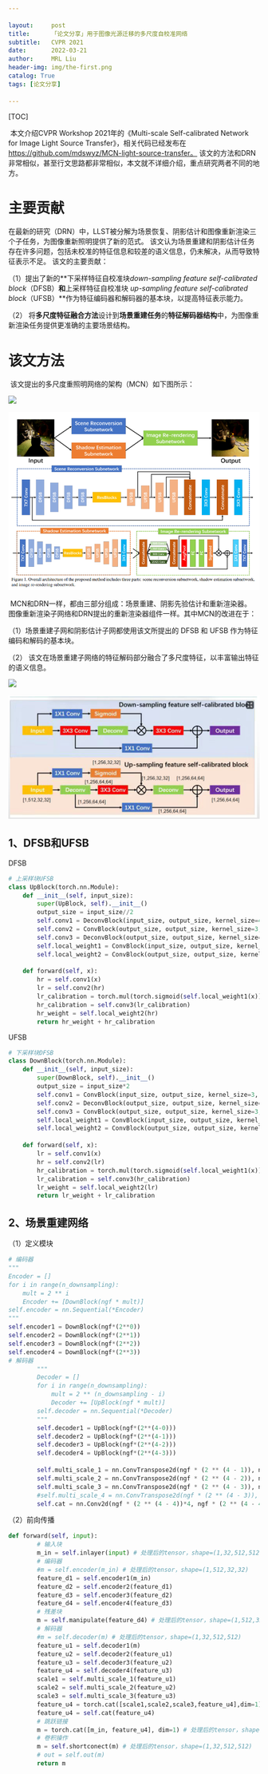 ```yaml
---

layout:     post
title:      「论文分享」用于图像光源迁移的多尺度自校准网络
subtitle:   CVPR 2021
date:       2022-03-21
author:     MRL Liu
header-img: img/the-first.png
catalog: True
tags: [论文分享]
   
---
```


[TOC]

​			本文介绍CVPR Workshop 2021年的《Multi-scale Self-calibrated Network for Image Light Source Transfer》，相关代码已经发布在 https://github.com/mdswyz/MCN-light-source-transfer。 该文的方法和DRN非常相似，甚至行文思路都非常相似，本文就不详细介绍，重点研究两者不同的地方。

# 主要贡献

​			在最新的研究（DRN）中，LLST被分解为场景恢复、阴影估计和图像重新渲染三个子任务，为图像重新照明提供了新的范式。 该文认为场景重建和阴影估计任务存在许多问题，包括未校准的特征信息和较差的语义信息，仍未解决，从而导致特征表示不足。 该文的主要贡献：

（1）提出了新的**下采样特征自校准块*down-sampling feature self-calibrated block*（DFSB）**和**上采样特征自校准块 *up-sampling feature self-calibrated block*（UFSB）**作为特征编码器和解码器的基本块，以提高特征表示能力。

（2） 将**多尺度特征融合方法**设计到**场景重建任务**的**特征解码器结构**中，为图像重新渲染任务提供更准确的主要场景结构。

# 该文方法

​		该文提出的多尺度重照明网络的架构（MCN）如下图所示：

![]({{site.baseurl}}/img-post/论文分享/2022-03-21-用于图像光源迁移的多尺度自校准网络/MCN的网络架构.png)

![](..//img-post/论文分享/2022-03-21-用于图像光源迁移的多尺度自校准网络/MCN的网络架构.png)

​		MCN和DRN一样，都由三部分组成：场景重建、阴影先验估计和重新渲染器。  图像重新渲染子网络和DRN提出的重新渲染器组件一样。其中MCN的改进在于：

（1）场景重建子网和阴影估计子网都使用该文所提出的 DFSB 和 UFSB 作为特征编码和解码的基本块。

（2） 该文在场景重建子网络的特征解码部分融合了多尺度特征，以丰富输出特征的语义信息。

![]({{site.baseurl}}/img-post/论文分享/2022-03-21-用于图像光源迁移的多尺度自校准网络/带shape的UFSB.png)

![](..//img-post/论文分享/2022-03-21-用于图像光源迁移的多尺度自校准网络/带shape的UFSB.png)

## 1、DFSB和UFSB

DFSB

```python
# 上采样块UFSB
class UpBlock(torch.nn.Module):
    def __init__(self, input_size):
        super(UpBlock, self).__init__()
        output_size = input_size//2
        self.conv1 = DeconvBlock(input_size, output_size, kernel_size=4, stride=2, padding=1, bias=True)
        self.conv2 = ConvBlock(output_size, output_size, kernel_size=3, stride=2, padding=1, bias=True)
        self.conv3 = DeconvBlock(output_size, output_size, kernel_size=4, stride=2, padding=1, bias=True)
        self.local_weight1 = ConvBlock(input_size, output_size, kernel_size=1, stride=1, padding=0, bias=True)
        self.local_weight2 = ConvBlock(output_size, output_size, kernel_size=1, stride=1, padding=0, bias=True)

    def forward(self, x):
        hr = self.conv1(x)
        lr = self.conv2(hr)
        lr_calibration = torch.mul(torch.sigmoid(self.local_weight1(x)), lr)# residue = self.local_weight1(x) - lr
        hr_calibration = self.conv3(lr_calibration)
        hr_weight = self.local_weight2(hr)
        return hr_weight + hr_calibration

```

UFSB

```python
# 下采样块DFSB
class DownBlock(torch.nn.Module):
    def __init__(self, input_size):
        super(DownBlock, self).__init__()
        output_size = input_size*2
        self.conv1 = ConvBlock(input_size, output_size, kernel_size=3, stride=2, padding=1, bias=True)
        self.conv2 = DeconvBlock(output_size, output_size, kernel_size=4, stride=2, padding=1, bias=True)
        self.conv3 = ConvBlock(output_size, output_size, kernel_size=3, stride=2, padding=1, bias=True)
        self.local_weight1 = ConvBlock(input_size, output_size, kernel_size=1, stride=1, padding=0, bias=True)
        self.local_weight2 = ConvBlock(output_size, output_size, kernel_size=1, stride=1, padding=0, bias=True)

    def forward(self, x):
        lr = self.conv1(x)
        hr = self.conv2(lr)
        hr_calibration = torch.mul(torch.sigmoid(self.local_weight1(x)), hr)# residue = self.local_weight1(x) - hr
        lr_calibration = self.conv3(hr_calibration)
        lr_weight = self.local_weight2(lr)
        return lr_weight + lr_calibration
```

## 2、场景重建网络

（1）定义模块

```python
# 编码器
"""
Encoder = []
for i in range(n_downsampling):
    mult = 2 ** i
    Encoder += [DownBlock(ngf * mult)]
self.encoder = nn.Sequential(*Encoder)
"""
self.encoder1 = DownBlock(ngf*(2**0))
self.encoder2 = DownBlock(ngf*(2**1))
self.encoder3 = DownBlock(ngf*(2**2))
self.encoder4 = DownBlock(ngf*(2**3))
# 解码器
        """
        Decoder = []
        for i in range(n_downsampling):
            mult = 2 ** (n_downsampling - i)
            Decoder += [UpBlock(ngf * mult)]
        self.decoder = nn.Sequential(*Decoder)
        """
        self.decoder1 = UpBlock(ngf*(2**(4-0)))
        self.decoder2 = UpBlock(ngf*(2**(4-1)))
        self.decoder3 = UpBlock(ngf*(2**(4-2)))
        self.decoder4 = UpBlock(ngf*(2**(4-3)))

        self.multi_scale_1 = nn.ConvTranspose2d(ngf * (2 ** (4 - 1)), ngf * (2 ** (4 - 4)), kernel_size=8, stride=8, bias=True)
        self.multi_scale_2 = nn.ConvTranspose2d(ngf * (2 ** (4 - 2)), ngf * (2 ** (4 - 4)), kernel_size=4, stride=4, padding=0, bias=True)
        self.multi_scale_3 = nn.ConvTranspose2d(ngf * (2 ** (4 - 3)), ngf * (2 ** (4 - 4)), kernel_size=4, stride=2, padding=1, bias=True)
        #self.multi_scale_4 = nn.ConvTranspose2d(ngf * (2 ** (4 - 3)), ngf * (2 ** (4 - 3)), kernel_size=4, stride=, padding=1, bias=True)
        self.cat = nn.Conv2d(ngf * (2 ** (4 - 4))*4, ngf * (2 ** (4 - 4)), kernel_size=3, padding=1)
```

（2）前向传播

```python
def forward(self, input):
        # 输入块
        m_in = self.inlayer(input) # 处理后的tensor，shape=(1,32,512,512)
        # 编码器
        #m = self.encoder(m_in) # 处理后的tensor，shape=(1,512,32,32)
        feature_d1 = self.encoder1(m_in)
        feature_d2 = self.encoder2(feature_d1)
        feature_d3 = self.encoder3(feature_d2)
        feature_d4 = self.encoder4(feature_d3)
        # 残差块
        m = self.manipulate(feature_d4) # 处理后的tensor，shape=(1,512,32,32)
        # 解码器
        #m = self.decoder(m) # 处理后的tensor，shape=(1,32,512,512)
        feature_u1 = self.decoder1(m)
        feature_u2 = self.decoder2(feature_u1)
        feature_u3 = self.decoder3(feature_u2)
        feature_u4 = self.decoder4(feature_u3)
        scale1 = self.multi_scale_1(feature_u1)
        scale2 = self.multi_scale_2(feature_u2)
        scale3 = self.multi_scale_3(feature_u3)
        feature_u4 = torch.cat([scale1,scale2,scale3,feature_u4],dim=1)
        feature_u4 = self.cat(feature_u4)
        # 跳跃链接
        m = torch.cat([m_in, feature_u4], dim=1) # 处理后的tensor，shape=(1,64,512,512)
        # 卷积操作
        m = self.shortconect(m) # 处理后的tensor，shape=(1,32,512,512)
        # out = self.out(m)
        return m
```

